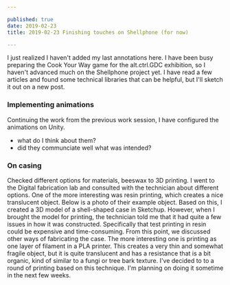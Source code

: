 ```yaml
---

published: true
date: 2019-02-23
title: 2019-02-23 Finishing touches on Shellphone (for now)

---
```


I just realized I haven't added my last annotations here. I have been busy preparing the Cook Your Way game for the alt.ctrl.GDC exhibition, so I haven't advanced much on the Shellphone project yet. I have read a few articles and found some technical libraries that can be helpful, but I'll sketch it out on a new post.

### Implementing animations

Continuing the work from the previous work session, I have configured the animations on Unity. 

- what do I think about them?
- did they communciate well what was intended?

### On casing

Checked different options for materials, beeswax to 3D printing. I went to the Digital fabrication lab and consulted with the technician about different options. One of the more interesting was resin printing, which creates a nice translucent object. Below is a photo of their example object. Based on this, I created a 3D model of a shell-shaped case in Sketchup. However, when I brought the model for printing, the technician told me that it had quite a few issues in how it was constructed. Specifically that test printing in resin could be expensive and time-consuming. From this point, we discussed other ways of fabricating the case. The more interesting one is printing as one layer of filament in a PLA printer. This  creates a very thin and somewhat fragile object, but it is quite translucent and has a resistance that is a bit organic, kind of similar to a fungi or tree bark texture. I've decided to to a round of printing based on this technique. I'm planning on doing it sometime in the next few weeks.
